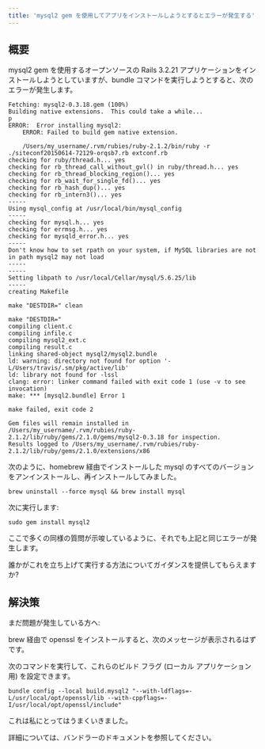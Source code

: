 ```yaml
---
title: 'mysql2 gem を使用してアプリをインストールしようとするとエラーが発生する'
---
```


## 概要
mysql2 gem を使用するオープンソースの Rails 3.2.21 アプリケーションをインストールしようとしていますが、bundle コマンドを実行しようとすると、次のエラーが発生します。

```
Fetching: mysql2-0.3.18.gem (100%)
Building native extensions.  This could take a while...
p
ERROR:  Error installing mysql2:
    ERROR: Failed to build gem native extension.

    /Users/my_username/.rvm/rubies/ruby-2.1.2/bin/ruby -r ./siteconf20150614-72129-orqsb7.rb extconf.rb
checking for ruby/thread.h... yes
checking for rb_thread_call_without_gvl() in ruby/thread.h... yes
checking for rb_thread_blocking_region()... yes
checking for rb_wait_for_single_fd()... yes
checking for rb_hash_dup()... yes
checking for rb_intern3()... yes
-----
Using mysql_config at /usr/local/bin/mysql_config
-----
checking for mysql.h... yes
checking for errmsg.h... yes
checking for mysqld_error.h... yes
-----
Don't know how to set rpath on your system, if MySQL libraries are not in path mysql2 may not load
-----
-----
Setting libpath to /usr/local/Cellar/mysql/5.6.25/lib
-----
creating Makefile

make "DESTDIR=" clean

make "DESTDIR="
compiling client.c
compiling infile.c
compiling mysql2_ext.c
compiling result.c
linking shared-object mysql2/mysql2.bundle
ld: warning: directory not found for option '-L/Users/travis/.sm/pkg/active/lib'
ld: library not found for -lssl
clang: error: linker command failed with exit code 1 (use -v to see invocation)
make: *** [mysql2.bundle] Error 1

make failed, exit code 2

Gem files will remain installed in /Users/my_username/.rvm/rubies/ruby-2.1.2/lib/ruby/gems/2.1.0/gems/mysql2-0.3.18 for inspection.
Results logged to /Users/my_username/.rvm/rubies/ruby-2.1.2/lib/ruby/gems/2.1.0/extensions/x86

```
次のように、homebrew 経由でインストールした mysql のすべてのバージョンをアンインストールし、再インストールしてみました。

```
brew uninstall --force mysql && brew install mysql

```
次に実行します:

```
sudo gem install mysql2

```
ここで多くの同様の質問が示唆しているように、それでも上記と同じエラーが発生します。

誰かがこれを立ち上げて実行する方法についてガイダンスを提供してもらえますか?

## 解決策
まだ問題が発生している方へ:

brew 経由で openssl をインストールすると、次のメッセージが表示されるはずです。

次のコマンドを実行して、これらのビルド フラグ (ローカル アプリケーション用) を設定できます。

```
bundle config --local build.mysql2 "--with-ldflags=-L/usr/local/opt/openssl/lib --with-cppflags=-I/usr/local/opt/openssl/include"

```
これは私にとってはうまくいきました。

詳細については、バンドラーのドキュメントを参照してください。

